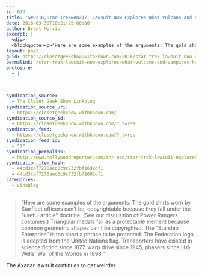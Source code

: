 ```yaml
---
id: 673
title: '&#8216;Star Trek&#8217; Lawsuit Now Explores What Vulcans and Vampires Have in Common &#8211; Hollywood Reporter'
date: 2016-03-30T18:21:25+00:00
author: Brent Morris
excerpt: |
  <div>
  <blockquote><p>"Here are some examples of the arguments: The gold shirts worn by Starfleet officers can't be &nbsp;copyrightable because they fall under the "useful article" doctrine. (See our discussion of Power Rangers costumes.) Triangular medals fail as a protectable element because common geometric shapes can't be copyrighted. The "Starship Enterprise" is too short a phrase to be protected. The Federation logo is adapted from the United Nations flag. Transporters have existed in science fiction since 1877, warp drive since 1945, phasers since H.G. Wells' War of the Worlds in 1898."</p></blockquote><p>The Axanar lawsuit continues to get weirder</p></div>
layout: post
guid: https://closetgeekshow.withknown.com/2016/star-trek-lawsuit-now-explores-what-vulcans-and-vampires-have
permalink: /star-trek-lawsuit-now-explores-what-vulcans-and-vampires-have-in-common-hollywood-reporter/
enclosure:
  - |
    
    
    
syndication_source:
  - The Closet Geek Show Linkblog
syndication_source_uri:
  - https://closetgeekshow.withknown.com/
syndication_source_id:
  - https://closetgeekshow.withknown.com/?_t=rss
syndication_feed:
  - https://closetgeekshow.withknown.com/?_t=rss
syndication_feed_id:
  - "7"
syndication_permalink:
  - http://www.hollywoodreporter.com/thr-esq/star-trek-lawsuit-explores-what-878837
syndication_item_hash:
  - 44cd3caf7270aec0c9c732fbf1692df1
  - 44cd3caf7270aec0c9c732fbf1692df1
categories:
  - Linkblog
---
```

<div class="known-bookmark">
  <blockquote>
    <p>
      &#8220;Here are some examples of the arguments: The gold shirts worn by Starfleet officers can&#8217;t be  copyrightable because they fall under the &#8220;useful article&#8221; doctrine. (See our discussion of Power Rangers costumes.) Triangular medals fail as a protectable element because common geometric shapes can&#8217;t be copyrighted. The &#8220;Starship Enterprise&#8221; is too short a phrase to be protected. The Federation logo is adapted from the United Nations flag. Transporters have existed in science fiction since 1877, warp drive since 1945, phasers since H.G. Wells&#8217; War of the Worlds in 1898.&#8221;
    </p>
  </blockquote>
  
  <p>
    The Axanar lawsuit continues to get weirder
  </p>
</div>